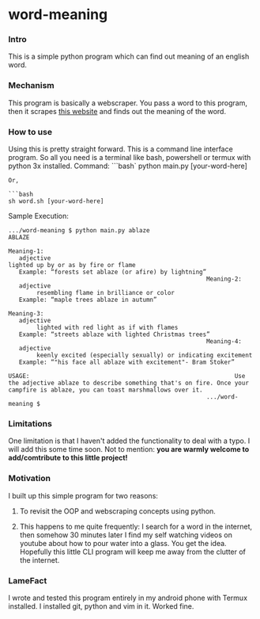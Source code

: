 # word-meaning

### Intro

This is a simple python program which can find out meaning of an english word.
### Mechanism

This program is basically a webscraper.
You pass a word to this program, then it scrapes [this website](https://www.vocabulary.com/dictionary/)
and finds out the meaning of the word.

### How to use

Using this is pretty straight forward. This is a command line interface program. So all you need is a terminal like bash, powershell or termux with python 3x  installed.
Command:
```bash`
python main.py [your-word-here]
```
Or,

```bash
sh word.sh [your-word-here]
```

Sample Execution:
```console
.../word-meaning $ python main.py ablaze                                                         ABLAZE

Meaning-1:
   adjective                                                    lighted up by or as by fire or flame
   Example: “forests set ablaze (or afire) by lightning”
                                                        Meaning-2:
   adjective
        resembling flame in brilliance or color
   Example: “maple trees ablaze in autumn”

Meaning-3:
   adjective
        lighted with red light as if with flames
   Example: “streets ablaze with lighted Christmas trees”
                                                        Meaning-4:
   adjective
        keenly excited (especially sexually) or indicating excitement
   Example: “"his face all ablaze with excitement"- Bram Stoker”

USAGE:                                                          Use the adjective ablaze to describe something that's on fire. Once your campfire is ablaze, you can toast marshmallows over it.
                                                        .../word-meaning $
```

### Limitations

One limitation is that I haven't added the functionality to deal with a typo. I will add this some time soon. Not to mention: **you are warmly welcome to add/comtribute to this little project!**


### Motivation

I built up this simple program for two reasons:
1. To revisit the OOP and webscraping concepts using python.

2. This happens to me quite frequently: I search for a word in the internet, then somehow 30 minutes later I find my self watching videos on youtube about how to pour water into a glass. You get the idea. Hopefully this little CLI program will keep me away from the clutter of the internet. 

### LameFact
I wrote and tested this program entirely in my android phone with Termux installed. I installed git, python and vim in it. Worked fine.
